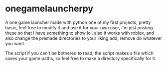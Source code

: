 # onegamelauncherpy
A one game launcher made with python
one of my first projects, pretty basic, feel free to modify it and use it for your own user, i'm just posting these so that I have something to show lol.
also it works with roblox, and also change the premade directories to your liking add, remove do whatever you want.

The script if you can't be bothered to read, the script makes a file which saves your game paths, so feel free to make a directory specifically for it.
